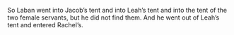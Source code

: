 So Laban went into Jacob’s tent and into Leah’s tent and into the tent of the two female servants, but he did not find them. And he went out of Leah’s tent and entered Rachel’s.
